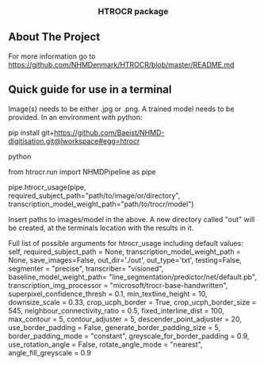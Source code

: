 <a name="readme-top"></a>

<br />
<div align="center">
  <h3 align="center">HTROCR package</h3>

</div>


<!-- ABOUT THE PROJECT -->

## About The Project

For more information go to https://github.com/NHMDenmark/HTROCR/blob/master/README.md

<!-- GETTING STARTED -->

## Quick guide for use in a terminal

Image(s) needs to be either .jpg or .png. A trained model needs to be provided.
In an environment with python:

pip install git+https://github.com/Baeist/NHMD-digitisation.git@lworkspace#egg=htrocr

python

from htrocr.run import NHMDPipeline as pipe

pipe.htrocr_usage(pipe, required_subject_path="path/to/image/or/directory", transcription_model_weight_path="path/to/trocr/model")

Insert paths to images/model in the above. A new directory called "out" will be created, at the terminals location with the results in it.

Full list of possible arguments for htrocr_usage including default values: 
            self, required_subject_path = None, transcription_model_weight_path = None,
            save_images=False, out_dir='./out', out_type='txt', testing=False, segmenter = "precise", transcriber= "visioned", 
            baseline_model_weight_path= "line_segmentation/predictor/net/default.pb",
            transcription_img_processor = "microsoft/trocr-base-handwritten",
            superpixel_confidence_thresh = 0.1, min_textline_height = 10,
            downsize_scale = 0.33, crop_ucph_border = True, crop_ucph_border_size = 545,
            neighbour_connectivity_ratio = 0.5, fixed_interline_dist = 100, max_contour = 5,
            contour_adjuster = 5, descender_point_adjuster = 20, use_border_padding = False,
            generate_border_padding_size = 5, border_padding_mode = "constant", greyscale_for_border_padding = 0.9,
            use_rotation_angle = False, rotate_angle_mode = "nearest", angle_fill_greyscale = 0.9